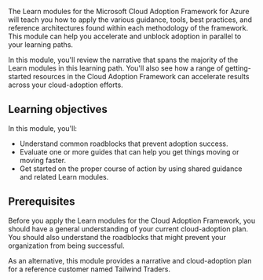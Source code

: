The Learn modules for the Microsoft Cloud Adoption Framework for Azure will teach you how to apply the various guidance, tools, best practices, and reference architectures found within each methodology of the framework. This module can help you accelerate and unblock adoption in parallel to your learning paths.

In this module, you'll review the narrative that spans the majority of the Learn modules in this learning path. You'll also see how a range of getting-started resources in the Cloud Adoption Framework can accelerate results across your cloud-adoption efforts.

## Learning objectives

In this module, you'll:

- Understand common roadblocks that prevent adoption success.
- Evaluate one or more guides that can help you get things moving or moving faster.
- Get started on the proper course of action by using shared guidance and related Learn modules.

## Prerequisites

Before you apply the Learn modules for the Cloud Adoption Framework, you should have a general understanding of your current cloud-adoption plan. You should also understand the roadblocks that might prevent your organization from being successful.

As an alternative, this module provides a narrative and cloud-adoption plan for a reference customer named Tailwind Traders.
